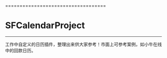 ===================================
# SFCalendarProject
-----------------------------------
工作中自定义的日历插件，整理出来供大家参考！市面上可参考案例，如小牛在线中的回款日历。

